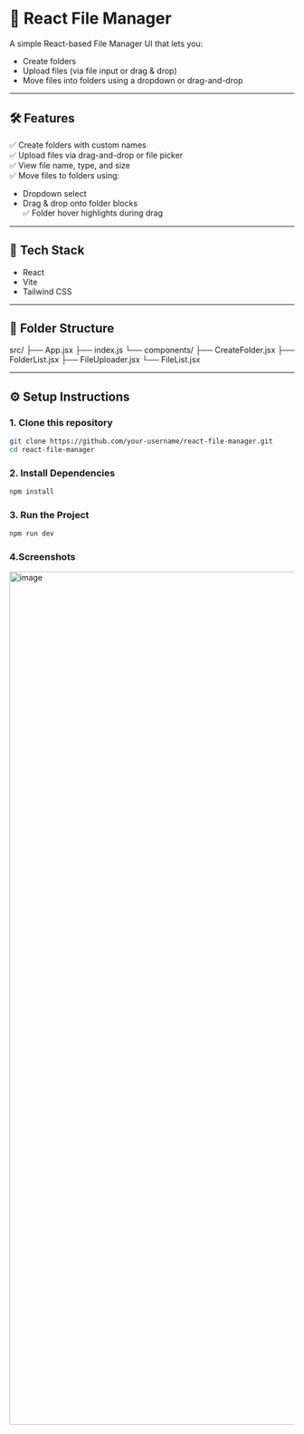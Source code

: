 # 📁 React File Manager

A simple React-based File Manager UI that lets you:
- Create folders
- Upload files (via file input or drag & drop)
- Move files into folders using a dropdown or drag-and-drop

---

## 🛠 Features

✅ Create folders with custom names  
✅ Upload files via drag-and-drop or file picker  
✅ View file name, type, and size  
✅ Move files to folders using:
- Dropdown select
- Drag & drop onto folder blocks  
✅ Folder hover highlights during drag  

---

## 🚀 Tech Stack

- React
- Vite
- Tailwind CSS

---

## 🧱 Folder Structure

src/
├── App.jsx
├── index.js
└── components/
├── CreateFolder.jsx
├── FolderList.jsx
├── FileUploader.jsx
└── FileList.jsx


---

## ⚙️ Setup Instructions

### 1. Clone this repository
   ```bash
   git clone https://github.com/your-username/react-file-manager.git
   cd react-file-manager
```
### 2. Install Dependencies

```bash
npm install
```
### 3. Run the Project

```bash
npm run dev
```
### 4.Screenshots

<img width="1507" alt="image" src="https://github.com/user-attachments/assets/4ca157f4-dbfc-4fef-a953-8d11cede7d2a" />

